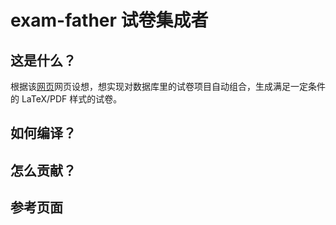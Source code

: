 # exam-father 试卷集成者

## 这是什么？

根据该[网页](https://my.oschina.net/bubifengyun/blog/3054820)网页设想，想实现对数据库里的试卷项目自动组合，生成满足一定条件的 LaTeX/PDF 样式的试卷。

## 如何编译？

## 怎么贡献？

## 参考页面


